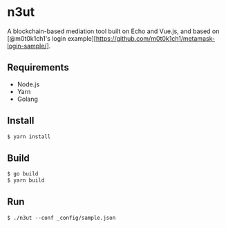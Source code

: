 # n3ut

A blockchain-based mediation tool built on Echo and Vue.js, and based on [@m0t0k1ch1's login example][https://github.com/m0t0k1ch1/metamask-login-sample/].

## Requirements

* Node.js
* Yarn
* Golang

## Install

``` sh
$ yarn install
```

## Build

``` sh
$ go build
$ yarn build
```

## Run

```
$ ./n3ut --conf _config/sample.json
```